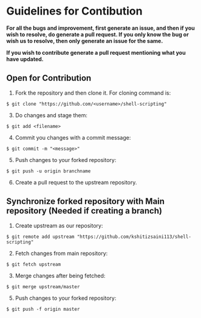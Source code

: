 # Guidelines for Contibution

**For all the bugs and improvement, first generate an issue, and then if you wish to resolve, do generate a pull request. If you only know the bug or wish us to resolve, then only generate an issue for the same.**

**If you wish to contribute generate a pull request mentioning what you have updated.**

## Open for Contribution

1. Fork the repository and then clone it. For cloning command is:
```
$ git clone "https://github.com/<username>/shell-scripting"
```

3. Do changes and stage them:
```
$ git add <filename>
```

4. Commit you changes with a commit message:
```
$ git commit -m "<message>"
```

5. Push changes to your forked repository:
```
$ git push -u origin branchname
```
6. Create a pull request to the upstream repository.

## Synchronize forked repository with Main repository (Needed if creating a branch)

1. Create upstream as our repository:
```
$ git remote add upstream "https://github.com/kshitizsaini113/shell-scripting"
```

2. Fetch changes from main repository:
```
$ git fetch upstream
```

3. Merge changes after being fetched:
```
$ git merge upstream/master
```

5. Push changes to your forked repository:
```
$ git push -f origin master
```
